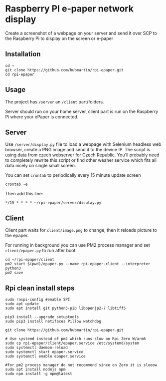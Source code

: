 # Raspberry PI e-paper network display

Create a screenshot of a webpage on your server and send it over SCP to the Raspberry Pi to display on the screen or e-paper

## Installation

```
cd ~
git clone https://github.com/hubmartin/rpi-epaper.git
cd rpi-epaper
```

## Usage

The project has `/server` an `/client` part/folders.

Server should run on your home server, client part is run on the Raspberry Pi where your ePaper is connected.

## Server

Use `/server/display.py` file to load a webpage with Selenium headless web browser, create a PNG image and send it to the device IP.
The script is using data from czech webserver for Czech Republic. You'll probably need to completely rewrite this script or find other weaher service which fits all data nicely on single small screen.

You can set `crontab` to periodically every 15 minute update screen

```
crontab -e
```

Then add this line:

```
*/15 * * * * ~/rpi-epaper/server/display.py
```

## Client

Client part waits for `client/image.png` to change, then it reloads picture to the epaper.

For running in background you can use PM2 process manager and set `client/epaper.py` to run after boot.

```
cd ~/rpi-epaper/client
pm2 start $(pwd)/epaper.py --name rpi-epaper-client --interpreter python3
pm2 save
```

## Rpi clean install steps

```
sudo raspi-config #enable SPI
sudo apt update
sudo apt install git python3-pip libopenjp2-7 libtiff5

pip3 install --upgrade setuptools
sudo pip3 install netifaces Pillow watchdog

git clone https://github.com/hubmartin/rpi-epaper.git

# Use systemd instead of pm2 which runs slow on Rpi Zero W/arm6
sudo cp rpi-epaper/client/epaper.service /etc/systemd/system
sudo systemctl daemon-reload
sudo systemctl start epaper.service
sudo systemctl enable epaper.service

#for pm2 process manager do not recommend since on Zero it is slooow
sudo apt install nodejs npm
sudo npm install -g npm@latest
```

